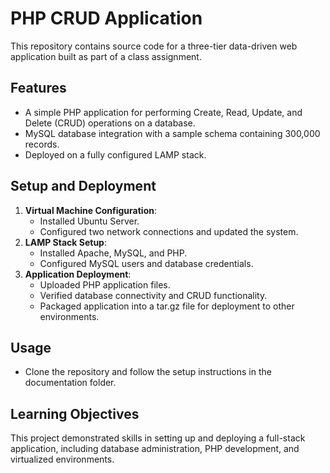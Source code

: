 # PHP CRUD Application

This repository contains source code for a three-tier data-driven web application built as part of a class assignment.

## Features
- A simple PHP application for performing Create, Read, Update, and Delete (CRUD) operations on a database.
- MySQL database integration with a sample schema containing 300,000 records.
- Deployed on a fully configured LAMP stack.

## Setup and Deployment
1. **Virtual Machine Configuration**:
   - Installed Ubuntu Server.
   - Configured two network connections and updated the system.
2. **LAMP Stack Setup**:
   - Installed Apache, MySQL, and PHP.
   - Configured MySQL users and database credentials.
3. **Application Deployment**:
   - Uploaded PHP application files.
   - Verified database connectivity and CRUD functionality.
   - Packaged application into a tar.gz file for deployment to other environments.

## Usage
- Clone the repository and follow the setup instructions in the documentation folder.

## Learning Objectives
This project demonstrated skills in setting up and deploying a full-stack application, including database administration, PHP development, and virtualized environments.

